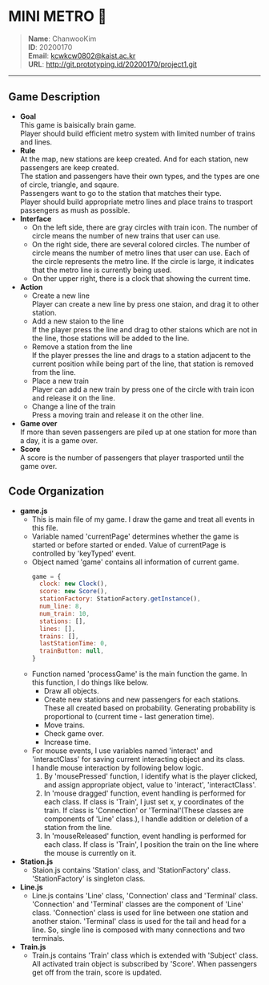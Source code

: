 # **MINI METRO** 🚊
> **Name**: ChanwooKim   
> **ID**: 20200170   
> **Email**: kcwkcw0802@kaist.ac.kr   
> **URL**: http://git.prototyping.id/20200170/project1.git
***

## Game Description
- **Goal**   
This game is baisically brain game.   
Player should build efficient metro system with limited number of trains and lines.   
- **Rule**  
At the map, new stations are keep created. And for each station, new passengers are keep created.   
The station and passengers have their own types, and the types are one of circle, triangle, and sqaure.   
Passengers want to go to the station that matches  their type.   
Player should build appropriate metro lines and place trains to trasport passengers as mush as possible.
- **Interface**   
  * On the left side, there are gray circles with train icon. The number of circle means the number of new trains that user can use.
  * On the right side, there are several colored circles. The number of circle means the number of metro lines that user can use. Each of the circle represents the metro line. If the circle is large, it indicates that the metro line is currently being used. 
  * On ther upper right, there is a clock that showing the current time.
- **Action**   
  * Create a new line   
  Player can create a new line by press one staion, and drag it to other station.
  * Add a new staion to the line   
  If the player press the line and drag to other staions which are not in the line, those stations will be added to the line.
  * Remove a station from the line   
  If the player presses the line and drags to a station adjacent to the current position while being part of the line, that station is removed from the line.
  * Place a new train   
  Player can add a new train by press one of the circle with train icon and release it on the line.
  * Change a line of the train   
  Press a moving train and release it on the other line.
- **Game over**   
If more than seven passengers are piled up at one station for more than a day, it is a game over.
- **Score**  
A score is the number of passengers that player trasported until the game over.

## Code Organization
- **game.js**   
  + This is main file of my game. I draw the game and treat all events in this file.
  + Variable named 'currentPage' determines whether the game is started or before started or ended. Value of currentPage is controlled by 'keyTyped' event.
  + Object named 'game' contains all information of current game.    
    ```javaScript
    game = {
      clock: new Clock(),
      score: new Score(),
      stationFactory: StationFactory.getInstance(),
      num_line: 8,
      num_train: 10,
      stations: [],
      lines: [],
      trains: [],
      lastStationTime: 0,
      trainButton: null,
    }
    ```
  + Function named 'processGame' is the main function the game. In this function, I do things like below.
    * Draw all objects.
    * Create new stations and new passengers for each stations. These all created based on probability. Generating probability is proportional to (current time - last generation time).
    * Move trains.
    * Check game over.
    * Increase time.
  + For mouse events, I use variables named 'interact' and 'interactClass' for saving current interacting object and its class.   
  I handle mouse interaction by following below logic.
    1. By 'mousePressed' function, I identify what is the player clicked, and assign appropriate object, value to 'interact', 'interactClass'.
    2. In 'mouse dragged' function, event handling is performed for each class. If class is 'Train', I just set x, y coordinates of the train. If class is 'Connection' or 'Terminal'(These classes are components of 'Line' class.), I handle addition or deletion of a station from the line.
    3. In 'mouseReleased' function, event handling is performed for each class. If class is 'Train', I position the train on the line where the mouse is currently on it.
- **Station.js**
  + Staion.js contains 'Station' class, and 'StationFactory' class. 'StationFactory' is singleton class.
- **Line.js**
  + Line.js contains 'Line' class, 'Connection' class and 'Terminal' class. 'Connection' and 'Terminal' classes are the component of 'Line' class. 'Connection' class is used for line between one station and another staion. 'Terminal' class is used for the tail and head for a line. So, single line is composed with many connections and two terminals.
- **Train.js**
  + Train.js contains 'Train' class which is extended with 'Subject' class. All activated train object is subscribed by 'Score'. When passengers get off from the train, score is updated.


